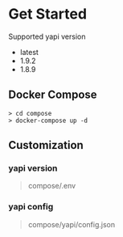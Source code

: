 
# Get Started

Supported yapi version

* latest
* 1.9.2
* 1.8.9

## Docker Compose

```shell script
> cd compose
> docker-compose up -d
```

## Customization

### yapi version

> compose/.env

### yapi config

> compose/yapi/config.json



